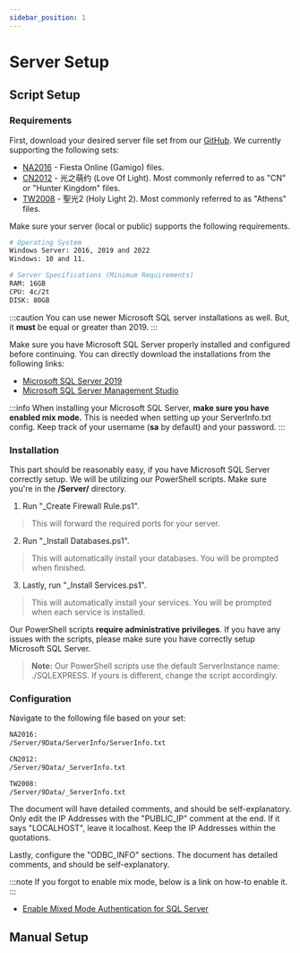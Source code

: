 ```yaml
---
sidebar_position: 1
---
```


# Server Setup

## Script Setup

### Requirements

First, download your desired server file set from our [GitHub](https://github.com/FiestaHeroes/). We currently supporting the following sets:

* [NA2016](https://github.com/FiestaHeroes/NA2016/) - Fiesta Online (Gamigo) files.
* [CN2012](https://github.com/FiestaHeroes/CN2012/) - 光之萌约 (Love Of Light). Most commonly referred to as "CN" or "Hunter Kingdom" files.
* [TW2008](https://github.com/FiestaHeroes/TW2008/) - 聖光2 (Holy Light 2). Most commonly referred to as "Athens" files.

Make sure your server (local or public) supports the following requirements.
```bash
# Operating System
Windows Server: 2016, 2019 and 2022
Windows: 10 and 11.

# Server Specifications (Minimum Requirements)
RAM: 16GB
CPU: 4c/2t
DISK: 80GB
```

:::caution
You can use newer Microsoft SQL server installations as well. But, it **must** be equal or greater than 2019.
:::

Make sure you have Microsoft SQL Server properly installed and configured before continuing. You can directly download the installations from the following links:
*	[Microsoft SQL Server 2019](https://go.microsoft.com/fwlink/p/?linkid=866658)
*	[Microsoft SQL Server Management Studio](https://aka.ms/ssmsfullsetup)

:::info
When installing your Microsoft SQL Server, **make sure you have enabled mix mode.** This is needed when setting up your ServerInfo.txt config. Keep track of your username (**sa** by default) and your password.
:::

### Installation
This part should be reasonably easy, if you have Microsoft SQL Server correctly setup. We will be utilizing our PowerShell scripts. Make sure you're in the **/Server/** directory.

1. Run "_Create Firewall Rule.ps1".
> This will forward the required ports for your server.

2. Run "_Install Databases.ps1".
> This will automatically install your databases. You will be prompted when finished.

3. Lastly, run "_Install Services.ps1".
> This will automatically install your services. You will be prompted when each service is installed.

Our PowerShell scripts **require administrative privileges**. If you have any issues with the scripts, please make sure you have correctly setup Microsoft SQL Server.
> **Note:**
> Our PowerShell scripts use the default ServerInstance name: ./SQLEXPRESS. If yours is different, change the script accordingly.

### Configuration

Navigate to the following file based on your set:
```bash
NA2016:
/Server/9Data/ServerInfo/ServerInfo.txt

CN2012:
/Server/9Data/_ServerInfo.txt

TW2008:
/Server/9Data/_ServerInfo.txt
```
The document will have detailed comments, and should be self-explanatory. Only edit the IP Addresses with the "PUBLIC_IP" comment at the end. If it says "LOCALHOST", leave it localhost. Keep the IP Addresses within the quotations.

Lastly, configure the "ODBC_INFO" sections. The document has detailed comments, and should be self-explanatory.

:::note
If you forgot to enable mix mode, below is a link on how-to enable it.
:::

- [Enable Mixed Mode Authentication for SQL Server](https://trbonet.com/kb/enable-mixed-mode-authentication-for-sql-server/)


## Manual Setup